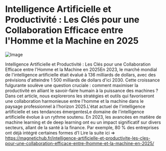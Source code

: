 # Intelligence Artificielle et Productivité : Les Clés pour une Collaboration Efficace entre l'Homme et la Machine en 2025

![Image](https://images.pexels.com/photos/17483868/pexels-photo-17483868.jpeg?auto=compress&cs=tinysrgb&h=650&w=940)

Intelligence Artificielle et Productivité : Les Clés pour une Collaboration Efficace entre l'Homme et la Machine en 2025En 2023, le marché mondial de l'intelligence artificielle était évalué à 136 milliards de dollars, avec des prévisions d'atteindre 1 500 milliards de dollars d'ici 2030. Cette croissance fulgurante soulève une question cruciale : comment maximiser la productivité en alliant le savoir-faire humain à la puissance des machines ? Dans cet article, nous explorerons les stratégies et outils qui favoriseront une collaboration harmonieuse entre l'homme et la machine dans le paysage professionnel à l’horizon 2025.L'état actuel de l'intelligence artificielle et ses tendances émergentesLe domaine de l'intelligence artificielle évolue à un rythme soutenu. En 2023, les avancées en matière de machine learning et de deep learning ont eu un impact significatif sur divers secteurs, allant de la santé à la finance. Par exemple, 80 % des entreprises ont déjà intégré certaines formes d'I Lire la suite ici => https://magnetichub.fr/intelligence-artificielle-et-productivite-les-cles-pour-une-collaboration-efficace-entre-lhomme-et-la-machine-en-2025/
